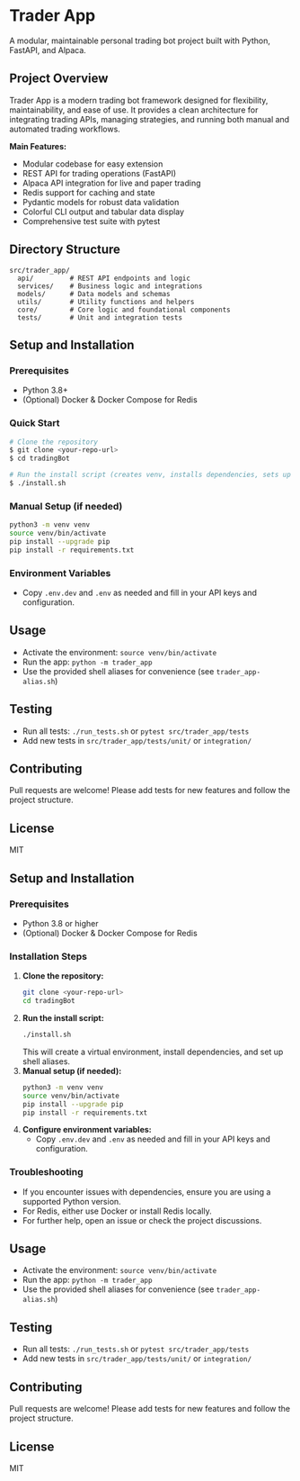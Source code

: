 # Trader App

A modular, maintainable personal trading bot project built with Python, FastAPI, and Alpaca.

## Project Overview
Trader App is a modern trading bot framework designed for flexibility, maintainability, and ease of use. It provides a clean architecture for integrating trading APIs, managing strategies, and running both manual and automated trading workflows.

**Main Features:**
- Modular codebase for easy extension
- REST API for trading operations (FastAPI)
- Alpaca API integration for live and paper trading
- Redis support for caching and state
- Pydantic models for robust data validation
- Colorful CLI output and tabular data display
- Comprehensive test suite with pytest

## Directory Structure
```
src/trader_app/
  api/         # REST API endpoints and logic
  services/    # Business logic and integrations
  models/      # Data models and schemas
  utils/       # Utility functions and helpers
  core/        # Core logic and foundational components
  tests/       # Unit and integration tests
```

## Setup and Installation

### Prerequisites
- Python 3.8+
- (Optional) Docker & Docker Compose for Redis

### Quick Start
```sh
# Clone the repository
$ git clone <your-repo-url>
$ cd tradingBot

# Run the install script (creates venv, installs dependencies, sets up aliases)
$ ./install.sh
```

### Manual Setup (if needed)
```sh
python3 -m venv venv
source venv/bin/activate
pip install --upgrade pip
pip install -r requirements.txt
```

### Environment Variables
- Copy `.env.dev` and `.env` as needed and fill in your API keys and configuration.

## Usage
- Activate the environment: `source venv/bin/activate`
- Run the app: `python -m trader_app`
- Use the provided shell aliases for convenience (see `trader_app-alias.sh`)

## Testing
- Run all tests: `./run_tests.sh` or `pytest src/trader_app/tests`
- Add new tests in `src/trader_app/tests/unit/` or `integration/`

## Contributing
Pull requests are welcome! Please add tests for new features and follow the project structure.

## License
MIT

## Setup and Installation

### Prerequisites
- Python 3.8 or higher
- (Optional) Docker & Docker Compose for Redis

### Installation Steps
1. **Clone the repository:**
   ```sh
   git clone <your-repo-url>
   cd tradingBot
   ```
2. **Run the install script:**
   ```sh
   ./install.sh
   ```
   This will create a virtual environment, install dependencies, and set up shell aliases.
3. **Manual setup (if needed):**
   ```sh
   python3 -m venv venv
   source venv/bin/activate
   pip install --upgrade pip
   pip install -r requirements.txt
   ```
4. **Configure environment variables:**
   - Copy `.env.dev` and `.env` as needed and fill in your API keys and configuration.

### Troubleshooting
- If you encounter issues with dependencies, ensure you are using a supported Python version.
- For Redis, either use Docker or install Redis locally.
- For further help, open an issue or check the project discussions.

## Usage
- Activate the environment: `source venv/bin/activate`
- Run the app: `python -m trader_app`
- Use the provided shell aliases for convenience (see `trader_app-alias.sh`)

## Testing
- Run all tests: `./run_tests.sh` or `pytest src/trader_app/tests`
- Add new tests in `src/trader_app/tests/unit/` or `integration/`

## Contributing
Pull requests are welcome! Please add tests for new features and follow the project structure.

## License
MIT
